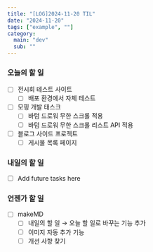 ```yaml
---
title: "[LOG]2024-11-20 TIL"
date: "2024-11-20"
tags: ["example", ""]
category:
  main: "dev"
  sub: ""
---
```


### 오늘의 할 일

- [ ] 전시회 테스트 사이트
  - [ ] 배포 환경에서 자체 테스트
- [ ] 모핑 개발 태스크
  - [ ] 바텀 드로워 무한 스크롤 적용
  - [ ] 바텀 드로워 무한 스크롤 리스트 API 적용
- [ ] 블로그 사이드 프로젝트
  - [ ] 게시물 목록 페이지

### 내일의 할 일

- [ ] Add future tasks here

### 언젠가 할 일

- [ ] makeMD
  - [ ] 내일의 할 일 → 오늘 할 일로 바꾸는 기능 추가
  - [ ] 이미지 자동 추가 기능
  - [ ] 개선 사항 찾기
